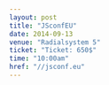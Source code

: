 ```yaml
---
layout: post
title: "JSconfEU"
date: 2014-09-13
venue: "Radialsystem 5"
ticket: "Ticket: 650$"
time: "10:00am"
href: "//jsconf.eu"
---
```

